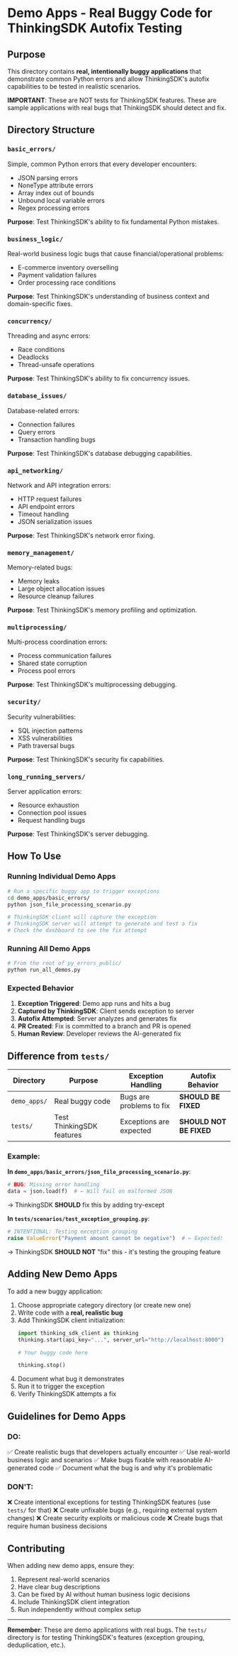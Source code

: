 # Demo Apps - Real Buggy Code for ThinkingSDK Autofix Testing

## Purpose

This directory contains **real, intentionally buggy applications** that demonstrate common Python errors and allow ThinkingSDK's autofix capabilities to be tested in realistic scenarios.

**IMPORTANT**: These are NOT tests for ThinkingSDK features. These are sample applications with real bugs that ThinkingSDK should detect and fix.

## Directory Structure

### `basic_errors/`
Simple, common Python errors that every developer encounters:
- JSON parsing errors
- NoneType attribute errors
- Array index out of bounds
- Unbound local variable errors
- Regex processing errors

**Purpose**: Test ThinkingSDK's ability to fix fundamental Python mistakes.

### `business_logic/`
Real-world business logic bugs that cause financial/operational problems:
- E-commerce inventory overselling
- Payment validation failures
- Order processing race conditions

**Purpose**: Test ThinkingSDK's understanding of business context and domain-specific fixes.

### `concurrency/`
Threading and async errors:
- Race conditions
- Deadlocks
- Thread-unsafe operations

**Purpose**: Test ThinkingSDK's ability to fix concurrency issues.

### `database_issues/`
Database-related errors:
- Connection failures
- Query errors
- Transaction handling bugs

**Purpose**: Test ThinkingSDK's database debugging capabilities.

### `api_networking/`
Network and API integration errors:
- HTTP request failures
- API endpoint errors
- Timeout handling
- JSON serialization issues

**Purpose**: Test ThinkingSDK's network error fixing.

### `memory_management/`
Memory-related bugs:
- Memory leaks
- Large object allocation issues
- Resource cleanup failures

**Purpose**: Test ThinkingSDK's memory profiling and optimization.

### `multiprocessing/`
Multi-process coordination errors:
- Process communication failures
- Shared state corruption
- Process pool errors

**Purpose**: Test ThinkingSDK's multiprocessing debugging.

### `security/`
Security vulnerabilities:
- SQL injection patterns
- XSS vulnerabilities
- Path traversal bugs

**Purpose**: Test ThinkingSDK's security fix capabilities.

### `long_running_servers/`
Server application errors:
- Resource exhaustion
- Connection pool issues
- Request handling bugs

**Purpose**: Test ThinkingSDK's server debugging.

## How To Use

### Running Individual Demo Apps

```bash
# Run a specific buggy app to trigger exceptions
cd demo_apps/basic_errors/
python json_file_processing_scenario.py

# ThinkingSDK client will capture the exception
# ThinkingSDK server will attempt to generate and test a fix
# Check the dashboard to see the fix attempt
```

### Running All Demo Apps

```bash
# From the root of py_errors_public/
python run_all_demos.py
```

### Expected Behavior

1. **Exception Triggered**: Demo app runs and hits a bug
2. **Captured by ThinkingSDK**: Client sends exception to server
3. **Autofix Attempted**: Server analyzes and generates fix
4. **PR Created**: Fix is committed to a branch and PR is opened
5. **Human Review**: Developer reviews the AI-generated fix

## Difference from `tests/`

| Directory | Purpose | Exception Handling | Autofix Behavior |
|-----------|---------|-------------------|------------------|
| `demo_apps/` | Real buggy code | Bugs are problems to fix | **SHOULD BE FIXED** |
| `tests/` | Test ThinkingSDK features | Exceptions are expected | **SHOULD NOT BE FIXED** |

### Example:

**In `demo_apps/basic_errors/json_file_processing_scenario.py`**:
```python
# BUG: Missing error handling
data = json.load(f)  # ← Will fail on malformed JSON
```
→ ThinkingSDK **SHOULD** fix this by adding try-except

**In `tests/scenarios/test_exception_grouping.py`**:
```python
# INTENTIONAL: Testing exception grouping
raise ValueError("Payment amount cannot be negative")  # ← Expected!
```
→ ThinkingSDK **SHOULD NOT** "fix" this - it's testing the grouping feature

## Adding New Demo Apps

To add a new buggy application:

1. Choose appropriate category directory (or create new one)
2. Write code with a **real, realistic bug**
3. Add ThinkingSDK client initialization:
   ```python
   import thinking_sdk_client as thinking
   thinking.start(api_key="...", server_url="http://localhost:8000")

   # Your buggy code here

   thinking.stop()
   ```
4. Document what bug it demonstrates
5. Run it to trigger the exception
6. Verify ThinkingSDK attempts a fix

## Guidelines for Demo Apps

### DO:
✅ Create realistic bugs that developers actually encounter
✅ Use real-world business logic and scenarios
✅ Make bugs fixable with reasonable AI-generated code
✅ Document what the bug is and why it's problematic

### DON'T:
❌ Create intentional exceptions for testing ThinkingSDK features (use `tests/` for that)
❌ Create unfixable bugs (e.g., requiring external system changes)
❌ Create security exploits or malicious code
❌ Create bugs that require human business decisions

## Contributing

When adding new demo apps, ensure they:
1. Represent real-world scenarios
2. Have clear bug descriptions
3. Can be fixed by AI without human business logic decisions
4. Include ThinkingSDK client integration
5. Run independently without complex setup

---

**Remember**: These are demo applications with real bugs. The `tests/` directory is for testing ThinkingSDK's features (exception grouping, deduplication, etc.).
